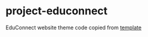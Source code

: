 # project-educonnect
EduConnect website theme code copied from [template](https://html.dynamiclayers.net/dl/charitify)
